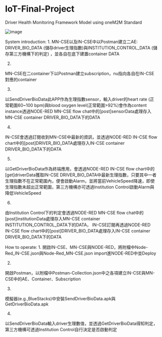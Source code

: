# IoT-Final-Project
Driver Health Monitoring Framework Model using oneM2M Standard

![image](https://github.com/CSIEProject/IoT-Final-Project/assets/155866585/7459bf09-ea5d-4b02-8be0-d8daca7b49ee)

System introduction:
1.
  MN-CSE以及IN-CSE中以Postman建立二AE: DRIVER_BIO_DATA (儲存driver生理指數)與INSTITUTION_CONTROL_DATA (儲存第三方機構下的判定) ，並各自在底下建置container DATA
  
2.
  MN-CSE在二container下以Postman建立subscription，nu指向各自在IN-CSE對應的container
  
3.
  以SendDriverBioData此APP作為生理指數sensor，輸入driver的heart rate (正常範圍60~100 bpm)與blood oxygen level(正常範圍>92%)會作為content instance透過NODE-RED MN-CSE flow chat中的[post]sensorData處理存入MN-CSE container DRIVER_BIO_DATA下的DATA
  
4.
  IN-CSE會透過訂閱收到MN-CSE中最新的資訊，並透過NODE-RED IN-CSE flow chart中的[post]DRIVER_BIO_DATA處理存入IN-CSE container DRIVER_BIO_DATA下的DATA
  
5.
  以GetDriverBioData作為終端應用，會透過NODE-RED IN-CSE flow chart中的[get]driverData獲取IN-CSE DRIVER_BIO_DATA中最新生理指數，只要其中一者生理指數不在正常範圍內，便會啟動Alarm，並將當前VehicleSpeed降速，即使生理指數未超出正常範圍，第三方機構亦可透過Institution Control啟動Alarm與降低VehicleSpeed
  
6.
  由Institution Control下的判定會透過NODE-RED MN-CSE flow chat中的[post]institutionData處理存入MN-CSE container INSTITUTION_CONTROL_DATA下的DATA， IN-CSE訂閱再透過NODE-RED IN-CSE flow chart中的[post]DRIVER_BIO_DATA處理存入IN-CSE container DRIVER_BIO_DATA下的DATA

How to operate:
1. 
  開啟IN-CSE、MN-CSE與NODE-RED，將附檔中Node-Red_IN-CSE.json與Node-Red_MN-CSE.json import進NODE-RED中並Deploy
  
2.
  開啟Postman，以附檔中Postman-Collection.json中之各項建立IN-CSE與MN-CSE中的AE、Container、Subscription
  
3.
  模擬器(e.g.,BlueStacks)中安裝SendDriverBioData.apk與GetDriverBioData.apk
  
4.
  以SendDriverBioData輸入driver生理數值，並透過GetDriverBioData得知判定，第三方機構可透過Institution Control自行決定是否啟動判定

